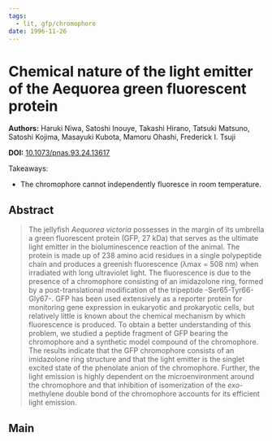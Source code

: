 ```yaml
---
tags:
  - lit, gfp/chromophore
date: 1996-11-26
---
```


# Chemical nature of the light emitter of the Aequorea green fluorescent protein

**Authors:** Haruki Niwa, Satoshi Inouye, Takashi Hirano, Tatsuki Matsuno, Satoshi Kojima, Masayuki Kubota, Mamoru Ohashi, Frederick I. Tsuji

**DOI:** [10.1073/pnas.93.24.13617](https://doi.org/10.1073/pnas.93.24.13617)

<!-- more -->

Takeaways:

- The chromophore cannot independently fluoresce in room temperature.

## Abstract

> The jellyfish _Aequorea victoria_ possesses in the margin of its umbrella a green fluorescent protein (GFP, 27 kDa) that serves as the ultimate light emitter in the bioluminescence reaction of the animal. The protein is made up of 238 amino acid residues in a single polypeptide chain and produces a greenish fluorescence (λmax = 508 nm) when irradiated with long ultraviolet light. The fluorescence is due to the presence of a chromophore consisting of an imidazolone ring, formed by a post-translational modification of the tripeptide -Ser65-Tyr66-Gly67-. GFP has been used extensively as a reporter protein for monitoring gene expression in eukaryotic and prokaryotic cells, but relatively little is known about the chemical mechanism by which fluorescence is produced. To obtain a better understanding of this problem, we studied a peptide fragment of GFP bearing the chromophore and a synthetic model compound of the chromophore. The results indicate that the GFP chromophore consists of an imidazolone ring structure and that the light emitter is the singlet excited state of the phenolate anion of the chromophore. Further, the light emission is highly dependent on the microenvironment around the chromophore and that inhibition of isomerization of the _exo_-methylene double bond of the chromophore accounts for its efficient light emission.

## Main

